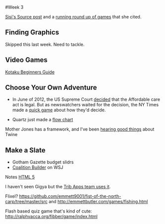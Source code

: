 #Week 3

[Sisi's Source post](http://source.opennews.org/en-US/learning/creating-games-journalism/) and a [running round up of games](http://www.bayreporta.com/newsgame-directory/) that she cited.

## Finding Graphics
Skipped this last week. Need to tackle. 

## Video Games
[Kotaku Beginners Guide](http://kotaku.com/5979539/a-beginners-guide-to-making-your-first-video-game) 

## Choose Your Own Adventure
+ In June of 2012, the US Supreme Court [decided](http://www.nytimes.com/2012/06/29/us/supreme-court-lets-health-law-largely-stand.html) that the Affordable care act is legal. But as newswatchers waited for the decision, the NY Times made a [quick game](http://www.nytimes.com/interactive/2012/06/14/us/how-the-supreme-court-could-rule-on-the-health-care-law.html) about how they'd decide.

+ Quartz just made a [flow chart](http://qz.com/43112/choose-your-own-adventure-to-avoid-the-us-debt-ceiling/)

Mother Jones has a framework, and I've been [hearing good things](http://kotaku.com/5979539/a-beginners-guide-to-making-your-first-video-game) about Twine

## Make a Slate
+ Gotham Gazette budget slidrs
+ [Coalition Builder](http://graphics.wsj.com/koalitionsautomat/) on WSJ

Notes 
[HTML 5](http://oreillynet.com/pub/e/2632?imm_mid=0a2782&cmp=em-npa-webcasts-pr-march4)

I haven't seen Gigya but the [Trib Apps team uses it](https://review.wizehive.com/voting/view/elny2013/14406/1236432/0). 


Flixel? https://github.com/emmett9001/fist-of-the-north-carp/tree/master/src and http://emmettbutler.com/games/fishing.html

Flash based quiz game that's kind of cute: http://ralphvacca.org/fibber/game/index.html
